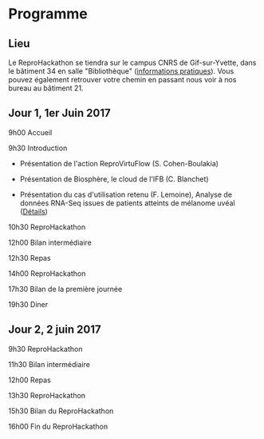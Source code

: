 # Programme

## Lieu

Le ReproHackathon se tiendra sur le campus CNRS de Gif-sur-Yvette, dans le bâtiment 34 en salle "Bibliothèque"
([informations pratiques](http://www.france-bioinformatique.fr/fr/plan-daccès)).
Vous pouvez également retrouver votre chemin en passant nous voir à nos bureau au bâtiment 21.

## Jour 1, 1er Juin 2017

9h00 Accueil

9h30 Introduction

* Présentation de l'action ReproVirtuFlow (S. Cohen-Boulakia)

* Présentation de Biosphère, le cloud de l'IFB (C. Blanchet)

* Présentation du cas d'utilisation retenu (F. Lemoine), 
Analyse de données RNA-Seq issues de patients atteints de mélanome uvéal ([Détails](hackathon_1.md))

10h30 ReproHackathon

12h00 Bilan intermédiaire

12h30 Repas

14h00 ReproHackathon

17h30 Bilan de la première journée

19h30 Diner

## Jour 2, 2 juin 2017

9h30 ReproHackathon

11h30 Bilan intermédiaire

12h00 Repas

13h30 ReproHackathon

15h30 Bilan du ReproHackathon

16h00 Fin du ReproHackathon
